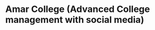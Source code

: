 # Amar College (Advanced College management with social media)

<!-- This is a project is developed mainly for college management and to prevent addicting with external social media app of college students, I create a social media platform with it. It has post, like, comment, share, chatting / messenger etc features.

This was my third year project of my university. -->

#

<!-- See the project recorded video here: https://youtu.be/0gR0DBux2qQ

Project live server link: http://myadc.herokuapp.com/public -->
